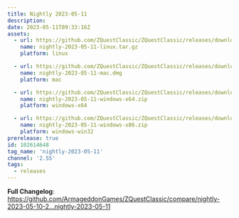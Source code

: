 ```yaml
---
title: Nightly 2023-05-11
description: 
date: 2023-05-11T09:33:16Z
assets: 
  - url: https://github.com/ZQuestClassic/ZQuestClassic/releases/download/nightly-2023-05-11/nightly-2023-05-11-linux.tar.gz
    name: nightly-2023-05-11-linux.tar.gz
    platform: linux

  - url: https://github.com/ZQuestClassic/ZQuestClassic/releases/download/nightly-2023-05-11/nightly-2023-05-11-mac.dmg
    name: nightly-2023-05-11-mac.dmg
    platform: mac

  - url: https://github.com/ZQuestClassic/ZQuestClassic/releases/download/nightly-2023-05-11/nightly-2023-05-11-windows-x64.zip
    name: nightly-2023-05-11-windows-x64.zip
    platform: windows-x64

  - url: https://github.com/ZQuestClassic/ZQuestClassic/releases/download/nightly-2023-05-11/nightly-2023-05-11-windows-x86.zip
    name: nightly-2023-05-11-windows-x86.zip
    platform: windows-win32
prerelease: true
id: 102614648
tag_name: 'nightly-2023-05-11'
channel: '2.55'
tags:
  - releases
---
```


**Full Changelog**: https://github.com/ArmageddonGames/ZQuestClassic/compare/nightly-2023-05-10-2...nightly-2023-05-11
